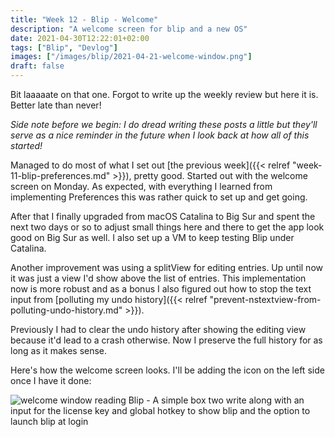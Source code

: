 ```yaml
---
title: "Week 12 - Blip - Welcome"
description: "A welcome screen for blip and a new OS"
date: 2021-04-30T12:22:01+02:00
tags: ["Blip", "Devlog"]
images: ["/images/blip/2021-04-21-welcome-window.png"]
draft: false
---
```


Bit laaaaate on that one. Forgot to write up the weekly review but here it is. Better late than never!<!--more-->

*Side note before we begin: I do dread writing these posts a little but they'll serve as a nice reminder in the future when I look back at how all of this started!*

Managed to do most of what I set out [the previous week]({{< relref "week-11-blip-preferences.md" >}}), pretty good. Started out with the welcome screen on Monday. As expected, with everything I learned from implementing Preferences this was rather quick to set up and get going.

After that I finally upgraded from macOS Catalina to Big Sur and spent the next two days or so to adjust small things here and there to get the app look good on Big Sur as well. I also set up a VM to keep testing Blip under Catalina.

Another improvement was using a splitView for editing entries. Up until now it was just a view I'd show above the list of entries. This implementation now is more robust and as a bonus I also figured out how to stop the text input from [polluting my undo history]({{< relref "prevent-nstextview-from-polluting-undo-history.md" >}}).

Previously I had to clear the undo history after showing the editing view because it'd lead to a crash otherwise. Now I preserve the full history for as long as it makes sense.

Here's how the welcome screen looks. I'll be adding the icon on the left side once I have it done:

![welcome window reading Blip - A simple box two write along with an input for the license key and global hotkey to show blip and the option to launch blip at login](/images/blip/2021-04-21-welcome-window.png)
